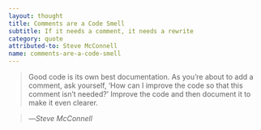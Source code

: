 ```yaml
---
layout: thought
title: Comments are a Code Smell
subtitle: If it needs a comment, it needs a rewrite
category: quote
attributed-to: Steve McConnell
name: comments-are-a-code-smell
---
```

> Good code is its own best documentation. As you’re about to add a comment, ask
> yourself, ‘How can I improve the code so that this comment isn’t needed?’
> Improve the code and then document it to make it even clearer.

>
> &mdash;<cite>Steve McConnell</cite>

